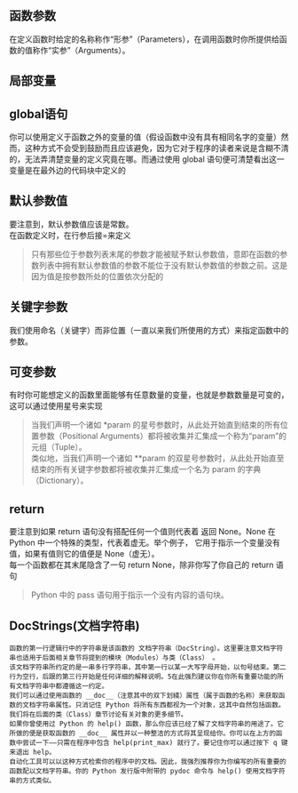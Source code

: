 ## 函数参数
在定义函数时给定的名称称作“形参”（Parameters），在调用函数时你所提供给函数的值称作“实参”（Arguments）。


## 局部变量


## global语句
你可以使用定义于函数之外的变量的值（假设函数中没有具有相同名字的变量）然而，这种方式不会受到鼓励而且应该避免，因为它对于程序的读者来说是含糊不清的，无法弄清楚变量的定义究竟在哪。而通过使用 global 语句便可清楚看出这一变量是在最外边的代码块中定义的

## 默认参数值
要注意到，默认参数值应该是常数。    
在函数定义时，在行参后接=来定义  
> 只有那些位于参数列表末尾的参数才能被赋予默认参数值，意即在函数的参数列表中拥有默认参数值的参数不能位于没有默认参数值的参数之前。这是因为值是按参数所处的位置依次分配的

## 关键字参数
我们使用命名（关键字）而非位置（一直以来我们所使用的方式）来指定函数中的参数。

## 可变参数
有时你可能想定义的函数里面能够有任意数量的变量，也就是参数数量是可变的，这可以通过使用星号来实现  
> 当我们声明一个诸如 *param 的星号参数时，从此处开始直到结束的所有位置参数（Positional Arguments）都将被收集并汇集成一个称为“param”的元组（Tuple）。  
> 类似地，当我们声明一个诸如 **param 的双星号参数时，从此处开始直至结束的所有关键字参数都将被收集并汇集成一个名为 param 的字典（Dictionary）。


## return
要注意到如果 return 语句没有搭配任何一个值则代表着 返回 None。None 在 Python 中一个特殊的类型，代表着虚无。举个例子， 它用于指示一个变量没有值，如果有值则它的值便是 None（虚无）。  
每一个函数都在其末尾隐含了一句 return None，除非你写了你自己的 return 语句  
> Python 中的 pass 语句用于指示一个没有内容的语句块。


## DocStrings(文档字符串)
```
函数的第一行逻辑行中的字符串是该函数的 文档字符串（DocString）。这里要注意文档字符串也适用于后面相关章节将提到的模块（Modules）与类（Class） 。  
该文档字符串所约定的是一串多行字符串，其中第一行以某一大写字母开始，以句号结束。第二行为空行，后跟的第三行开始是任何详细的解释说明。5在此强烈建议你在你所有重要功能的所有文档字符串中都遵循这一约定。  
我们可以通过使用函数的 __doc__（注意其中的双下划綫）属性（属于函数的名称）来获取函数的文档字符串属性。只消记住 Python 将所有东西都视为一个对象，这其中自然包括函数。我们将在后面的类（Class）章节讨论有关对象的更多细节。  
如果你曾使用过 Python 的 help() 函数，那么你应该已经了解了文档字符串的用途了。它所做的便是获取函数的 __doc__ 属性并以一种整洁的方式将其呈现给你。你可以在上方的函数中尝试一下——只需在程序中包含 help(print_max) 就行了。要记住你可以通过按下 q 键来退出 help。  
自动化工具可以以这种方式检索你的程序中的文档。因此，我强烈推荐你为你编写的所有重要的函数配以文档字符串。你的 Python 发行版中附带的 pydoc 命令与 help() 使用文档字符串的方式类似。  
```
